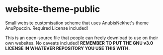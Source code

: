 # website-theme-public
Small website customisation scheme that uses AnubisNekhet's theme AnuPpuccin. Required License included! 

This is an open-source file that people can freely download to use on their own websites. No caveats included! **REMEMBER TO PUT THE GNU v3.0 LICENSE IN WHATEVER REPOSITORY YOU USE THIS WITH.**

